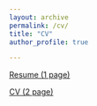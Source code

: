 ```yaml
---
layout: archive
permalink: /cv/
title: "CV"
author_profile: true

---
```


[Resume (1 page)](https://sudeepsalgia.github.io/assets/Resume_Sudeep_Salgia.pdf)

[CV (2 page)](https://sudeepsalgia.github.io/assets/CV_Sudeep_Salgia.pdf)